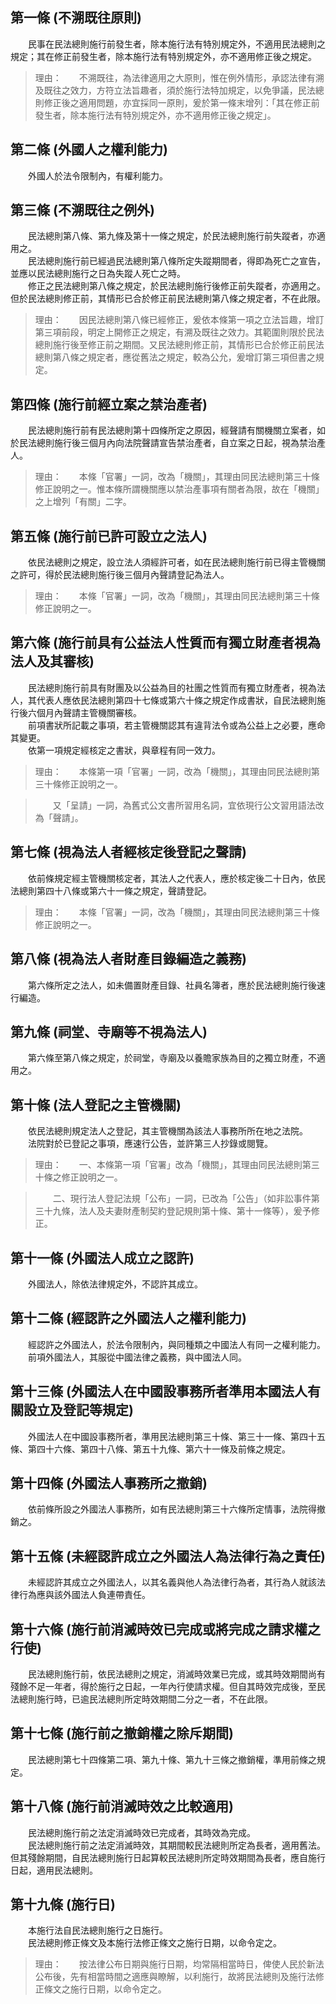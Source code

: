 第一條 (不溯既往原則)
---------------------
　　民事在民法總則施行前發生者，除本施行法有特別規定外，不適用民法總則之規定；其在修正前發生者，除本施行法有特別規定外，亦不適用修正後之規定。  
> 理由：　　不溯既往，為法律適用之大原則，惟在例外情形，承認法律有溯及既往之效力，方符立法旨趣者，須於施行法特加規定，以免爭議，民法總則修正後之適用問題，亦宜採同一原則，爰於第一條末增列：「其在修正前發生者，除本施行法有特別規定外，亦不適用修正後之規定」。



第二條 (外國人之權利能力)
-------------------------
　　外國人於法令限制內，有權利能力。  


第三條 (不溯既往之例外)
-----------------------
　　民法總則第八條、第九條及第十一條之規定，於民法總則施行前失蹤者，亦適用之。  
　　民法總則施行前已經過民法總則第八條所定失蹤期間者，得即為死亡之宣告，並應以民法總則施行之日為失蹤人死亡之時。  
　　修正之民法總則第八條之規定，於民法總則施行後修正前失蹤者，亦適用之。但於民法總則修正前，其情形已合於修正前民法總則第八條之規定者，不在此限。  
> 理由：　　因民法總則第八條已經修正，爰依本條第一項之立法旨趣，增訂第三項前段，明定上開修正之規定，有溯及既往之效力。其範圍則限於民法總則施行後至修正前之期間。又民法總則修正前，其情形已合於修正前民法總則第八條之規定者，應從舊法之規定，較為公允，爰增訂第三項但書之規定。



第四條 (施行前經立案之禁治產者)
-------------------------------
　　民法總則施行前有民法總則第十四條所定之原因，經聲請有關機關立案者，如於民法總則施行後三個月內向法院聲請宣告禁治產者，自立案之日起，視為禁治產人。  
> 理由：　　本條「官署」一詞，改為「機關」，其理由同民法總則第三十條修正說明之一。惟本條所謂機關應以禁治產事項有關者為限，故在「機關」之上增列「有關」二字。



第五條 (施行前已許可設立之法人)
-------------------------------
　　依民法總則之規定，設立法人須經許可者，如在民法總則施行前已得主管機關之許可，得於民法總則施行後三個月內聲請登記為法人。  
> 理由：　　本條「官署」一詞，改為「機關」，其理由同民法總則第三十條修正說明之一。



第六條 (施行前具有公益法人性質而有獨立財產者視為法人及其審核)
-------------------------------------------------------------
　　民法總則施行前具有財團及以公益為目的社團之性質而有獨立財產者，視為法人，其代表人應依民法總則第四十七條或第六十條之規定作成書狀，自民法總則施行後六個月內聲請主管機關審核。  
　　前項書狀所記載之事項，若主管機關認其有違背法令或為公益上之必要，應命其變更。  
　　依第一項規定經核定之書狀，與章程有同一效力。  
> 理由：　　本條第一項「官署」一詞，改為「機關」，其理由同民法總則第三十條修正說明之一。

> 　　又「呈請」一詞，為舊式公文書所習用名詞，宜依現行公文習用語法改為「聲請」。



第七條 (視為法人者經核定後登記之聲請)
-------------------------------------
　　依前條規定經主管機關核定者，其法人之代表人，應於核定後二十日內，依民法總則第四十八條或第六十一條之規定，聲請登記。  
> 理由：　　本條「官署」一詞，改為「機關」，其理由同民法總則第三十條修正說明之一。



第八條 (視為法人者財產目錄編造之義務)
-------------------------------------
　　第六條所定之法人，如未備置財產目錄、社員名簿者，應於民法總則施行後速行編造。  


第九條 (祠堂、寺廟等不視為法人)
-------------------------------
　　第六條至第八條之規定，於祠堂，寺廟及以養贍家族為目的之獨立財產，不適用之。  


第十條 (法人登記之主管機關)
---------------------------
　　依民法總則規定法人之登記，其主管機關為該法人事務所所在地之法院。  
　　法院對於已登記之事項，應速行公告，並許第三人抄錄或閱覽。  
> 理由：　　一、本條第一項「官署」改為「機關」，其理由同民法總則第三十條之修正說明之一。

> 　　二、現行法人登記法規「公布」一詞，已改為「公告」（如非訟事件第三十九條，法人及夫妻財產制契約登記規則第十條、第十一條等），爰予修正。



第十一條 (外國法人成立之認許)
-----------------------------
　　外國法人，除依法律規定外，不認許其成立。  


第十二條 (經認許之外國法人之權利能力)
-------------------------------------
　　經認許之外國法人，於法令限制內，與同種類之中國法人有同一之權利能力。  
　　前項外國法人，其服從中國法律之義務，與中國法人同。  


第十三條 (外國法人在中國設事務所者準用本國法人有關設立及登記等規定)
-------------------------------------------------------------------
　　外國法人在中國設事務所者，準用民法總則第三十條、第三十一條、第四十五條、第四十六條、第四十八條、第五十九條、第六十一條及前條之規定。  


第十四條 (外國法人事務所之撤銷)
-------------------------------
　　依前條所設之外國法人事務所，如有民法總則第三十六條所定情事，法院得撤銷之。  


第十五條 (未經認許成立之外國法人為法律行為之責任)
-------------------------------------------------
　　未經認許其成立之外國法人，以其名義與他人為法律行為者，其行為人就該法律行為應與該外國法人負連帶責任。  


第十六條 (施行前消滅時效已完成或將完成之請求權之行使)
-----------------------------------------------------
　　民法總則施行前，依民法總則之規定，消滅時效業已完成，或其時效期間尚有殘餘不足一年者，得於施行之日起，一年內行使請求權。但自其時效完成後，至民法總則施行時，已逾民法總則所定時效期間二分之一者，不在此限。  


第十七條 (施行前之撤銷權之除斥期間)
-----------------------------------
　　民法總則第七十四條第二項、第九十條、第九十三條之撤銷權，準用前條之規定。  


第十八條 (施行前消滅時效之比較適用)
-----------------------------------
　　民法總則施行前之法定消滅時效已完成者，其時效為完成。  
　　民法總則施行前之法定消滅時效，其期間較民法總則所定為長者，適用舊法。但其殘餘期間，自民法總則施行日起算較民法總則所定時效期間為長者，應自施行日起，適用民法總則。  


第十九條 (施行日)
-----------------
　　本施行法自民法總則施行之日施行。  
　　民法總則修正條文及本施行法修正條文之施行日期，以命令定之。  
> 理由：　　按法律公布日期與施行日期，均常隔相當時日，俾使人民於新法公布後，先有相當時間之適應與瞭解，以利施行，故將民法總則及施行法修正條文之施行日期，以命令定之。